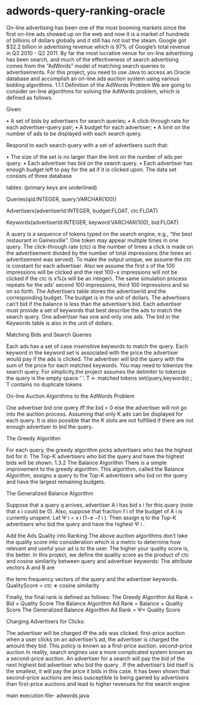 adwords-query-ranking-oracle
============================

On-line advertising has been one of the most booming markets since the first on-line ads showed up on the web and now 
it is a market of hundreds of billions of dollars globally and it still has not lost the steam. Google got $32.2 billion 
in advertising revenue which is 97% of Google’s total revenue in Q3 2010 - Q2 2011. By far the most lucrative venue for 
on-line advertising has been search, and much of the effectiveness of search advertising comes from the “AdWords” model 
of matching search queries to advertisements. For this project, you need to use Java to access an Oracle database and 
accomplish an on-line ads auction system using various bidding algorithms. 1.1.1 Definition of the AdWords Problem 
We are going to consider on-line algorithms for solving the AdWords problem, which is defined as follows. 

Given: 

• A set of bids by advertisers for search queries; 
• A click-through rate for each advertiser-query pair; 
• A budget for each advertiser; 
• A limit on the number of ads to be displayed with each search query. 

Respond to each search query with a set of advertisers such that: 

• The size of the set is no larger than the limit on the number of ads per query. 
• Each advertiser has bid on the search query. 
• Each advertiser has enough budget left to pay for the ad if it is clicked upon. The data set consists of three database 

tables: (primary keys are underlined) 

Queries(qid:INTEGER, query:VARCHAR(100)) 

Advertisers(advertiserId:INTEGER, budget:FLOAT, ctc:FLOAT) 

Keywords(advertiserId:INTEGER, keyword:VARCHAR(100), bid:FLOAT)

A query is a sequence of tokens typed on the search engine, e.g., “the best restaurant in
Gainesville”. One token may appear multiple times in one query. The click-through rate (ctc)
is the number of times a click is made on the advertisement divided by the number of total
impressions (the times an advertisement was served). To make the output unique, we assume
the ctc is constant for each advertiser. Also we assume the first x of the 100 impressions
will be clicked and the rest 100−x impressions will not be clicked if the ctc is x%(x will be
an integer). The same simulation process repeats for the ads’ second 100 impressions, third
100 impressions and so on so forth. The Advertisers table stores the advertiserId and the
corresponding budget. The budget is in the unit of dollars. The advertisers can’t bid if the
balance is less than the advertiser’s bid. Each advertiser must provide a set of keywords that
best describe the ads to match the search query. One advertiser has one and only one ads.
The bid in the Keywords table is also in the unit of dollars.

Matching Bids and Search Queries

Each ads has a set of case insensitive keywords to match the query. Each keyword in the
keyword set is associated with the price the advertiser would pay if the ads is clicked. The
advertiser will bid the query with the sum of the price for each matched keywords. You
may need to tokenize the search query. For simplicity,the project assumes the delimiter to
tokenize the query is the empty space ‘ ’.
T ← matched tokens set(query,keywords) ; T contains no duplicate tokens

On-line Auction Algorithms to the AdWords Problem

One advertiser bid one query iff the bid > 0 else the advertiser will not go into the auction
process. Assuming that only K ads can be displayed for each query. It is also possible that
the K slots are not fulfilled if there are not enough advertiser to bid the query.

The Greedy Algorithm

For each query, the greedy algorithm picks advertisers who has the highest bid for it. The
Top-K advertisers who bid the query and have the highest bids will be shown.
1.3.2 The Balance Algorithm
There is a simple improvement to the greedy algorithm. This algorithm, called the Balance
Algorithm, assigns a query to the Top-K advertisers who bid on the query and have the
largest remaining budgets.

The Generalized Balance Algorithm

Suppose that a query q arrives, advertiser A i has bid x i for this query (note that x i could
be 0). Also, suppose that fraction f i of the budget of A i is currently unspent. Let Ψ i =
x i (1−e −f i ). Then assign q to the Top-K advertisers who bid the query and have the highest
Ψ i .


Add the Ads Quality into Ranking
The above auction algorithms don’t take the quality score into consideration which is a
metric to determine how relevant and useful your ad is to the user. The higher your quality
score is, the better. In this project, we define the quality score as the product of ctc and
cosine similarity between query and advertiser keywords: The attribute vectors A and B are

the term frequency vectors of the query and the advertiser keywords.
QualityScore = ctc ∗ cosine similarity

Finally, the
final rank is defined as follows:
The Greedy Algorithm Ad Rank = Bid × Quality Score
The Balance Algorithm Ad Rank = Balance × Quality Score
The Generalized Balance Algorithm Ad Rank = Ψ× Quality Score

Charging Advertisers for Clicks:

The advertiser will be charged iff the ads was clicked.
first-price auction when a user clicks on an advertiser’s ad, the advertiser is charged the
amount they bid. This policy is known as a first-price auction.
second-price auction In reality, search engines use a more complicated system known as
a second-price auction. An advertiser for a search will pay the bid of the next highest bid
advertiser who bid the query . If the advertiser’s bid itself is the smallest, it will pay the
price it bids in this case. It has been shown that second-price auctions are less susceptible
to being gamed by advertisers than first-price auctions and lead to higher revenues for the
search engine

main execution file- adwords.java
